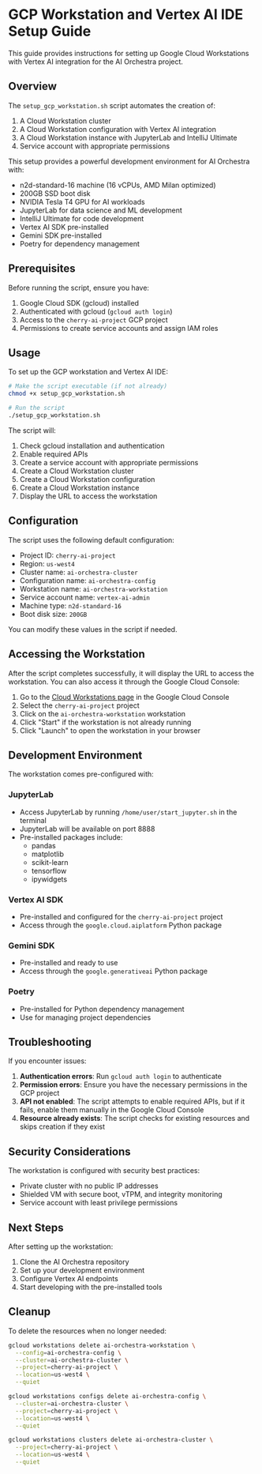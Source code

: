 # GCP Workstation and Vertex AI IDE Setup Guide

This guide provides instructions for setting up Google Cloud Workstations with Vertex AI integration for the AI Orchestra project.

## Overview

The `setup_gcp_workstation.sh` script automates the creation of:

1. A Cloud Workstation cluster
2. A Cloud Workstation configuration with Vertex AI integration
3. A Cloud Workstation instance with JupyterLab and IntelliJ Ultimate
4. Service account with appropriate permissions

This setup provides a powerful development environment for AI Orchestra with:

- n2d-standard-16 machine (16 vCPUs, AMD Milan optimized)
- 200GB SSD boot disk
- NVIDIA Tesla T4 GPU for AI workloads
- JupyterLab for data science and ML development
- IntelliJ Ultimate for code development
- Vertex AI SDK pre-installed
- Gemini SDK pre-installed
- Poetry for dependency management

## Prerequisites

Before running the script, ensure you have:

1. Google Cloud SDK (gcloud) installed
2. Authenticated with gcloud (`gcloud auth login`)
3. Access to the `cherry-ai-project` GCP project
4. Permissions to create service accounts and assign IAM roles

## Usage

To set up the GCP workstation and Vertex AI IDE:

```bash
# Make the script executable (if not already)
chmod +x setup_gcp_workstation.sh

# Run the script
./setup_gcp_workstation.sh
```

The script will:

1. Check gcloud installation and authentication
2. Enable required APIs
3. Create a service account with appropriate permissions
4. Create a Cloud Workstation cluster
5. Create a Cloud Workstation configuration
6. Create a Cloud Workstation instance
7. Display the URL to access the workstation

## Configuration

The script uses the following default configuration:

- Project ID: `cherry-ai-project`
- Region: `us-west4`
- Cluster name: `ai-orchestra-cluster`
- Configuration name: `ai-orchestra-config`
- Workstation name: `ai-orchestra-workstation`
- Service account name: `vertex-ai-admin`
- Machine type: `n2d-standard-16`
- Boot disk size: `200GB`

You can modify these values in the script if needed.

## Accessing the Workstation

After the script completes successfully, it will display the URL to access the workstation. You can also access it through the Google Cloud Console:

1. Go to the [Cloud Workstations page](https://console.cloud.google.com/workstations) in the Google Cloud Console
2. Select the `cherry-ai-project` project
3. Click on the `ai-orchestra-workstation` workstation
4. Click "Start" if the workstation is not already running
5. Click "Launch" to open the workstation in your browser

## Development Environment

The workstation comes pre-configured with:

### JupyterLab

- Access JupyterLab by running `/home/user/start_jupyter.sh` in the terminal
- JupyterLab will be available on port 8888
- Pre-installed packages include:
  - pandas
  - matplotlib
  - scikit-learn
  - tensorflow
  - ipywidgets

### Vertex AI SDK

- Pre-installed and configured for the `cherry-ai-project` project
- Access through the `google.cloud.aiplatform` Python package

### Gemini SDK

- Pre-installed and ready to use
- Access through the `google.generativeai` Python package

### Poetry

- Pre-installed for Python dependency management
- Use for managing project dependencies

## Troubleshooting

If you encounter issues:

1. **Authentication errors**: Run `gcloud auth login` to authenticate
2. **Permission errors**: Ensure you have the necessary permissions in the GCP project
3. **API not enabled**: The script attempts to enable required APIs, but if it fails, enable them manually in the Google Cloud Console
4. **Resource already exists**: The script checks for existing resources and skips creation if they exist

## Security Considerations

The workstation is configured with security best practices:

- Private cluster with no public IP addresses
- Shielded VM with secure boot, vTPM, and integrity monitoring
- Service account with least privilege permissions

## Next Steps

After setting up the workstation:

1. Clone the AI Orchestra repository
2. Set up your development environment
3. Configure Vertex AI endpoints
4. Start developing with the pre-installed tools

## Cleanup

To delete the resources when no longer needed:

```bash
gcloud workstations delete ai-orchestra-workstation \
  --config=ai-orchestra-config \
  --cluster=ai-orchestra-cluster \
  --project=cherry-ai-project \
  --location=us-west4 \
  --quiet

gcloud workstations configs delete ai-orchestra-config \
  --cluster=ai-orchestra-cluster \
  --project=cherry-ai-project \
  --location=us-west4 \
  --quiet

gcloud workstations clusters delete ai-orchestra-cluster \
  --project=cherry-ai-project \
  --location=us-west4 \
  --quiet